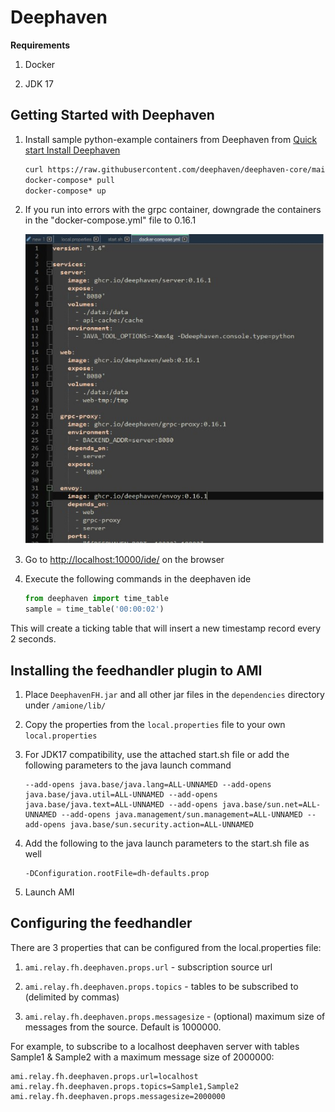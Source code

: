 # Deephaven

**Requirements**

1. Docker

1. JDK 17

## Getting Started with Deephaven

1. Install sample python-example containers from Deephaven from [Quick start Install Deephaven](https://deephaven.io/core/docs/tutorials/quickstart/)

	```sh
	curl https://raw.githubusercontent.com/deephaven/deephaven-core/main/containers/python-examples/base/docker-compose.yml -O
	docker-compose* pull
	docker-compose* up
	```

1. If you run into errors with the grpc container, downgrade the containers in the "docker-compose.yml" file to 0.16.1

	![](../resources/legacy_mediawiki/Deephaven_Feedhandler.jpg "Deephaven_Feedhandler.jpg")

1. Go to [http://localhost:10000/ide/](http://localhost:10000/ide/) on the browser

1. Execute the following commands in the deephaven ide

	```python
	from deephaven import time_table
	sample = time_table('00:00:02')
	```

This will create a ticking table that will insert a new timestamp record every 2 seconds.

## Installing the feedhandler plugin to AMI

1. Place `DeephavenFH.jar` and all other jar files in the `dependencies` directory under `/amione/lib/`

1. Copy the properties from the `local.properties` file to your own `local.properties`

1. For JDK17 compatibility, use the attached start.sh file or add the following parameters to the java launch command

	```
	--add-opens java.base/java.lang=ALL-UNNAMED --add-opens java.base/java.util=ALL-UNNAMED --add-opens java.base/java.text=ALL-UNNAMED --add-opens java.base/sun.net=ALL-UNNAMED --add-opens java.management/sun.management=ALL-UNNAMED --add-opens java.base/sun.security.action=ALL-UNNAMED 
	```

1. Add the following to the java launch parameters to the start.sh file as well

	```
	-DConfiguration.rootFile=dh-defaults.prop 
	```

1. Launch AMI

## Configuring the feedhandler

There are 3 properties that can be configured from the local.properties file:

1. `ami.relay.fh.deephaven.props.url` - subscription source url

1. `ami.relay.fh.deephaven.props.topics` - tables to be subscribed to (delimited by commas)

1. `ami.relay.fh.deephaven.props.messagesize` - (optional) maximum size of messages from the source. Default is 1000000.

For example, to subscribe to a localhost deephaven server with tables Sample1 & Sample2 with a maximum message size of 2000000:

```
ami.relay.fh.deephaven.props.url=localhost
ami.relay.fh.deephaven.props.topics=Sample1,Sample2
ami.relay.fh.deephaven.props.messagesize=2000000
```


